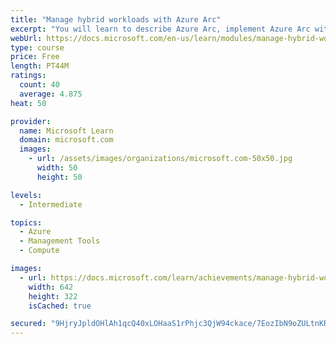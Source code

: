 ```yaml
---
title: "Manage hybrid workloads with Azure Arc"
excerpt: "You will learn to describe Azure Arc, implement Azure Arc with on-premises server instances, deploy Azure policies with Azure Arc, and use role-based access control (RBAC) to restrict access to Log Analytics data."
webUrl: https://docs.microsoft.com/en-us/learn/modules/manage-hybrid-workloads-azure-arc/
type: course
price: Free
length: PT44M
ratings:
  count: 40
  average: 4.875
heat: 50

provider:
  name: Microsoft Learn
  domain: microsoft.com
  images:
    - url: /assets/images/organizations/microsoft.com-50x50.jpg
      width: 50
      height: 50

levels:
  - Intermediate

topics:
  - Azure
  - Management Tools
  - Compute

images:
  - url: https://docs.microsoft.com/learn/achievements/manage-hybrid-workloads-with-azure-arc-social.png
    width: 642
    height: 322
    isCached: true

secured: "9HjryJpldOHlAh1qcQ40xLOHaaS1rPhjc3QjW94ckace/7EozIbN9oZULtnKRZA+MJpm5TJWtgo9LM6pMcGuMF12f/VkPpFJTWsjkn3Q3zJJ+r7uY0555jCXrOx8nyE9nI1+xfMOsEie4izDa5uzkfV7nQGQvNHBJfLK7AjpDAk2oxs4sGa8+L1H+O2yX8I2v9SMQjpFx9Px91OLZ5HAMdew4Rz6lYrDV3Wf6C1ZcvbcEpgF1bwxaZA8A1SPhroi2Jt611k7yvFj4c71S+3vPsNXAsTIizixInCw8WxX//XuQsVGQLMupv/iuJ2Yb44cmUkonMJYN8wiVZOan6eSpOjBUOOInHTMHFcLJdsyEVubfICp8WmcVU6L8H7i8b/ljdWBuxsSeJdO4IPxiKszsEI+mc4T5xUW2OVxSrzp6yc=;3kDjzr2uVfMbMvVYXZ0UjA=="
---
```


